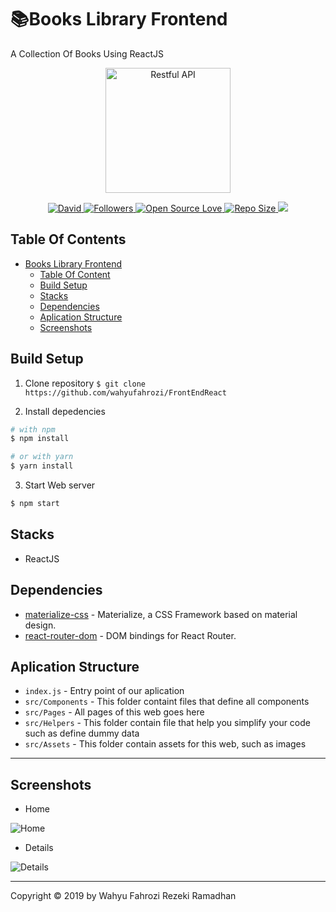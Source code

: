 # 📚Books Library Frontend

A Collection Of Books Using ReactJS

<p align="center">
  <a href="https://nodejs.org/">
    <img title="Restful API" height='200' src="https://cdn4.iconfinder.com/data/icons/logos-3/600/React.js_logo-512.png">
  </a>
</p>
<p align="center">
    <a href="#">
    <img alt="David" src="https://img.shields.io/david/dev/wahyufahrozi/FrontEndReact">
  </a>
  <a href="https://github.com/iyansr?tab=followers">
    <img title="Followers" src="https://img.shields.io/github/followers/wahyufahrozi?style=social">
  </a>
  <a href="#">
    <img title="Open Source Love" src="https://badges.frapsoft.com/os/v1/open-source.svg?v=102">
  </a>
  <a href="#">
    <img title="Repo Size" src="https://img.shields.io/github/repo-size/wahyufahrozi/FrontEndReact">
  </a>
  <a href="https://github.com/prettier/prettier"><img src="https://img.shields.io/badge/styled_with-prettier-ff69b4.svg"></a>
</p>

## Table Of Contents

- [Books Library Frontend](#novel-library-frontend)
  - [Table Of Content](#table-of-content)
  - [Build Setup](#build-setup)
  - [Stacks](#stacks)
  - [Dependencies](#dependencies)
  - [Aplication Structure](#aplication-Structure)
  - [Screenshots](#screenshots)

## Build Setup

1. Clone repository
   `$ git clone https://github.com/wahyufahrozi/FrontEndReact`

2. Install depedencies

```bash
# with npm
$ npm install

# or with yarn
$ yarn install
```

3. Start Web server

```bash
$ npm start
```

## Stacks

- ReactJS
  <!-- - MySQL -->
  <!-- - ExpressJS -->

## Dependencies

- [materialize-css](https://www.npmjs.com/package/materialize-css) - Materialize, a CSS Framework based on material design.
- [react-router-dom](https://www.npmjs.com/package/react-router-dom) - DOM bindings for React Router.

## Aplication Structure

- `index.js` - Entry point of our aplication
- `src/Components` - This folder containt files that define all components
- `src/Pages` - All pages of this web goes here
- `src/Helpers` - This folder contain file that help you simplify your code such as define dummy data
- `src/Assets` - This folder contain assets for this web, such as images

---

## Screenshots

- Home

![Home](https://user-images.githubusercontent.com/22940581/68371210-c7e72280-0170-11ea-8fc9-1495a0e40c4c.png)

- Details

![Details](https://user-images.githubusercontent.com/22940581/68371284-f238e000-0170-11ea-8d10-4a318135fa60.png)

---

Copyright © 2019 by Wahyu Fahrozi Rezeki Ramadhan

